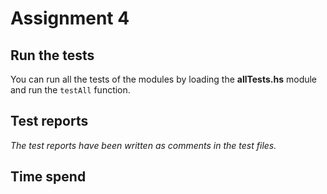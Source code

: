 # Assignment 4

## Run the tests
You can run all the tests of the modules by loading the **allTests.hs** module and run the `testAll` function. 

## Test reports
*The test reports have been written as comments in the test files.*

## Time spend
